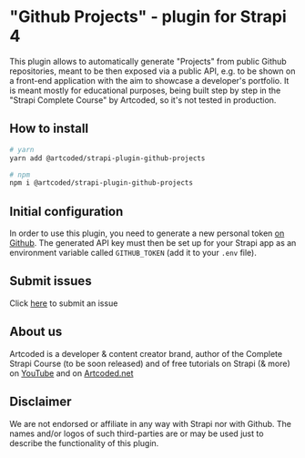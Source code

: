 # "Github Projects" - plugin for Strapi 4

This plugin allows to automatically generate "Projects" from public Github repositories, meant to be then exposed via a public API, e.g. to be shown on a front-end application with the aim to showcase a developer's portfolio.
It is meant mostly for educational purposes, being built step by step in the "Strapi Complete Course" by Artcoded, so it's not tested in production.

## How to install

```bash
# yarn
yarn add @artcoded/strapi-plugin-github-projects

# npm
npm i @artcoded/strapi-plugin-github-projects
```

## Initial configuration

In order to use this plugin, you need to generate a new personal token [on Github](https://github.com/settings/tokens).
The generated API key must then be set up for your Strapi app as an environment variable called `GITHUB_TOKEN` (add it to your `.env` file).

## Submit issues

Click [here](https://github.com/artcoded-net/strapi-plugin-github-projects/issues/new) to submit an issue

## About us

Artcoded is a developer & content creator brand, author of the Complete Strapi Course (to be soon released) and of free tutorials on Strapi (& more) on [YouTube](https://www.youtube.com/c/ArtcodedNet) and on [Artcoded.net](https://artcoded.net)

## Disclaimer

We are not endorsed or affiliate in any way with Strapi nor with Github. The names and/or logos of such third-parties are or may be used just to describe the functionality of this plugin.
